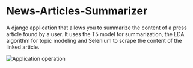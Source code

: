 # News-Articles-Summarizer
A django application that allows you to summarize the content of a press article found by a user. It uses the T5 model for summarization, the LDA algorithm for topic modeling and Selenium to scrape the content of the linked article.

![Application operation]((https://drive.google.com/file/d/11hJMJKoAgMKZNV9vzgRgn86wPx_lDEvX/view?usp=drive_link)https://drive.google.com/file/d/11hJMJKoAgMKZNV9vzgRgn86wPx_lDEvX/view?usp=drive_link)
